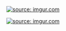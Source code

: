 <a href="https://imgur.com/H06iAtI"><img src="https://i.imgur.com/H06iAtI.png" title="source: imgur.com" /></a>

<a href="https://imgur.com/3mIWiiM"><img src="https://i.imgur.com/3mIWiiM.png" title="source: imgur.com" /></a>